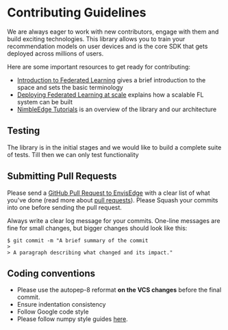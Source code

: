 # Contributing Guidelines

We are always eager to work with new contributors, engage with them and build exciting technologies. 
This library allows you to train your recommendation models on user devices and is the core SDK that gets deployed across millions of users.

Here are some important resources to get ready for contributing:

  * [Introduction to Federated Learning](https://arxiv.org/abs/1602.05629) gives a brief introduction to the space and sets the basic terminology
  * [Deploying Federated Learning at scale](https://arxiv.org/abs/1902.01046) explains how a scalable FL system can be built 
  * [NimbleEdge Tutorials](./docs) is an overview of the library and our architecture
  
## Testing 

The library is in the initial stages and we would like to build a complete suite of tests. Till then we can only test functionality 

## Submitting Pull Requests

Please send a [GitHub Pull Request to EnvisEdge](https://github.com/NimbleEdge/EnvisEdge) with a clear list of what you've done (read more about [pull requests](http://help.github.com/pull-requests/)). 
Please Squash your commits into one before sending the pull request. 

Always write a clear log message for your commits. One-line messages are fine for small changes, but bigger changes should look like this:

    $ git commit -m "A brief summary of the commit
    > 
    > A paragraph describing what changed and its impact."

## Coding conventions

* Please use the autopep-8 reformat **on the VCS changes** before the final commit.
* Ensure indentation consistency
* Follow Google code style
* Please follow numpy style guides [here](https://numpydoc.readthedocs.io/en/latest/format.html).
